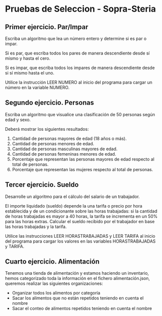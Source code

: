 # Pruebas de Seleccion - Sopra-Steria

## Primer ejercicio. Par/Impar
Escriba un algoritmo que lea un número entero y determine si es par o impar. 

Si es par, que escriba todos los pares de manera descendiente desde sí mismo y hasta el cero. 

Si es impar, que escriba todos los impares de manera descendiente desde si sí mismo hasta el uno. 

Utilice la instrucción LEER NUMERO al inicio del programa para cargar un número en la variable NUMERO.

## Segundo ejercicio. Personas

Escriba un algoritmo que visualice una clasificación de 50 personas según edad y sexo. 

Deberá mostrar los siguientes resultados:

1. Cantidad de personas mayores de edad (18 años o más).
2. Cantidad de personas menores de edad.
3. Cantidad de personas masculinas mayores de edad.
4. Cantidad de personas femeninas menores de edad.
5. Porcentaje que representan las personas mayores de edad respecto al total de
personas.
6. Porcentaje que representan las mujeres respecto al total de personas.

## Tercer ejercicio. Sueldo

Desarrolle un algoritmo para el cálculo del salario de un trabajador. 

El importe liquidado (sueldo) depende la una tarifa o precio por hora establecida y de un condicionante sobre las
horas trabajadas: si la cantidad de horas trabajadas es mayor a 40 horas, la tarifa se
incrementa en un 50% para las horas extras. Calcular el sueldo recibido por el trabajador en
base las horas trabajadas y la tarifa. 

Utilice las instrucciones LEER HORASTRABAJADAS y LEER
TARIFA al inicio del programa para cargar los valores en las variables HORASTRABAJADAS y
TARIFA.

## Cuarto ejercicio. Alimentación
Tenemos una tienda de alimentación y estamos haciendo un inventario, hemos categorizado
toda la información en el fichero alimentación.json, queremos realizar las siguientes
organizaciones:
*  Organizar todos los alimentos por categoría
*  Sacar los alimentos que no están repetidos teniendo en cuenta el nombre
*  Sacar el conteo de alimentos repetidos teniendo en cuenta el nombre